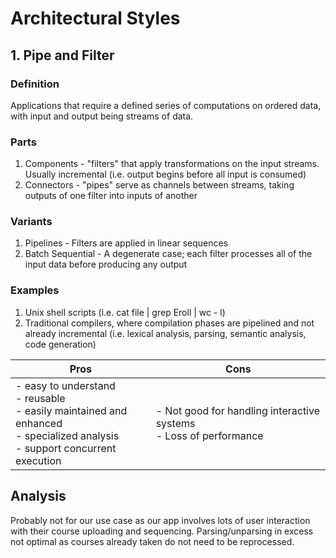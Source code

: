 # Architectural Styles

## 1. Pipe and Filter
### Definition
Applications that require a defined series of computations on ordered data, with input and output being streams of data.

### Parts
1. Components - "filters" that apply transformations on the input streams. Usually incremental (i.e. output begins before all input is consumed)
2. Connectors - "pipes" serve as channels between streams, taking outputs of one filter into inputs of another

### Variants
1. Pipelines - Filters are applied in linear sequences
2. Batch Sequential - A degenerate case; each filter processes all of the input data before producing any output

### Examples
1. Unix shell scripts (i.e. cat file | grep Eroll | wc - l)
2. Traditional compilers, where compilation phases are pipelined and not already incremental (i.e. lexical analysis, parsing, semantic analysis, code generation)

| Pros | Cons |
| ---- | ---- |
|- easy to understand<br>- reusable<br>- easily maintained and enhanced<br>- specialized analysis<br>- support concurrent execution|- Not good for handling interactive systems<br>- Loss of performance<br>|- Increased complexity

## Analysis
Probably not for our use case as our app involves lots of user interaction with their course uploading and sequencing. Parsing/unparsing in excess not optimal as courses already taken do not need to be reprocessed.
